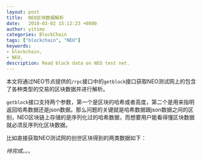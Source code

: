 ```yaml
---
layout: post
title:  NEO区块数据解析
date:   2018-03-02 15:12:23 +0800
author: yitimo
categories: BlockChain
tags: ["blockchain", "NEO"]
keywords:
- blockchain,
- NEO,
description: Read block data on NEO test net.
---
```


本文将通过NEO节点提供的``/rpc``接口中的``getblock``接口获取NEO测试网上的包含了各种类型的交易的区块数据并进行解析。

``getblock``接口支持两个参数，第一个是区块的哈希或者高度，第二个是用来指明返回哈希数据还是json数据。那么问题的关键就是哈希数据跟json数据之间的区别，NEO区块链上存储的是序列化过的哈希数据，而想要用户能看得懂区块数据就必须反序列化区块数据。

比如直接获取NEO测试网的创世区块得到的两类数据如下：

*待完成。。。*


